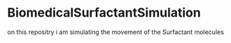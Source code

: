 # BiomedicalSurfactantSimulation

on this repositry i am simulating the movement of the Surfactant molecules
